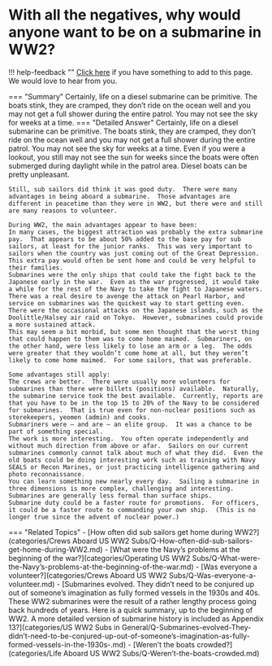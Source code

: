 # With all the negatives, why would anyone want to be on a submarine in WW2?

!!! help-feedback ""
    [Click here](https://replace.md) if you have something to add to this page. We would love to hear from you.

=== "Summary"
    Certainly, life on a diesel submarine can be primitive. The boats stink, they are cramped, they don’t ride on the ocean well and you may not get a full shower during the entire patrol. You may not see the sky for weeks at a time.
=== "Detailed Answer"
    Certainly, life on a diesel submarine can be primitive.  The boats stink, they are cramped, they don’t ride on the ocean well and you may not get a full shower during the entire patrol.  You may not see the sky for weeks at a time.  Even if you were a lookout, you still may not see the sun for weeks since the boats were often submerged during daylight while in the patrol area.  Diesel boats can be pretty unpleasant.

    Still, sub sailors did think it was good duty.  There were many advantages in being aboard a submarine.  Those advantages are different in peacetime than they were in WW2, but there were and still are many reasons to volunteer.

    During WW2, the main advantages appear to have been:
    In many cases, the biggest attraction was probably the extra submarine pay.  That appears to be about 50% added to the base pay for sub sailors, at least for the junior ranks.  This was very important to sailors when the country was just coming out of the Great Depression.  This extra pay would often be sent home and could be very helpful to their families.
    Submarines were the only ships that could take the fight back to the Japanese early in the war.  Even as the war progressed, it would take a while for the rest of the Navy to take the fight to Japanese waters.  There was a real desire to avenge the attack on Pearl Harbor, and service on submarines was the quickest way to start getting even.  There were the occasional attacks on the Japanese islands, such as the Doolittle/Halsey air raid on Tokyo.  However, submarines could provide a more sustained attack.
    This may seem a bit morbid, but some men thought that the worst thing that could happen to them was to come home maimed.  Submariners, on the other hand, were less likely to lose an arm or a leg.  The odds were greater that they wouldn’t come home at all, but they weren’t likely to come home maimed.  For some sailors, that was preferable.

    Some advantages still apply:
    The crews are better.  There were usually more volunteers for submarines than there were billets (positions) available.  Naturally, the submarine service took the best available.  Currently, reports are that you have to be in the top 15 to 20% of the Navy to be considered for submarines.  That is true even for non-nuclear positions such as storekeepers, yeomen (admin) and cooks.
    Submariners were – and are – an elite group.  It was a chance to be part of something special.
    The work is more interesting.  You often operate independently and without much direction from above or afar.  Sailors on our current submarines commonly cannot talk about much of what they did.  Even the old boats could be doing interesting work such as training with Navy SEALS or Recon Marines, or just practicing intelligence gathering and photo reconnaissance.
    You can learn something new nearly every day.  Sailing a submarine in three dimensions is more complex, challenging and interesting.
    Submarines are generally less formal than surface ships.
    Submarine duty could be a faster route for promotions.  For officers, it could be a faster route to commanding your own ship.  (This is no longer true since the advent of nuclear power.)
=== "Related Topics"
    - [How often did sub sailors get home during WW2?](categories/Crews Aboard US WW2 Subs/Q-How-often-did-sub-sailors-get-home-during-WW2.md)
    - [What were the Navy’s problems at the beginning of the war?](categories/Operating US WW2 Subs/Q-What-were-the-Navy’s-problems-at-the-beginning-of-the-war.md)
    - [Was everyone a volunteer?](categories/Crews Aboard US WW2 Subs/Q-Was-everyone-a-volunteer.md)
    - [Submarines evolved.  They didn’t need to be conjured up out of someone’s imagination as fully formed vessels in the 1930s and 40s.  These WW2 submarines were the result of a rather lengthy process going back hundreds of years.  Here is a quick summary, up to the beginning of WW2.  A more detailed version of submarine history is included as Appendix 13?](categories/US WW2 Subs in General/Q-Submarines-evolved-They-didn’t-need-to-be-conjured-up-out-of-someone’s-imagination-as-fully-formed-vessels-in-the-1930s-.md)
    - [Weren’t the boats crowded?](categories/Life Aboard US WW2 Subs/Q-Weren’t-the-boats-crowded.md)
